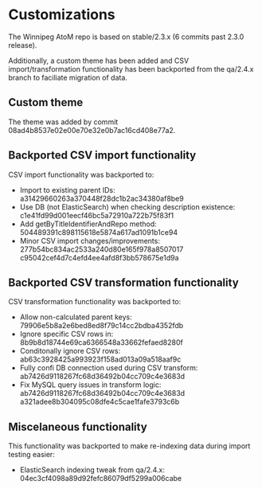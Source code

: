 # Customizations

The Winnipeg AtoM repo is based on stable/2.3.x (6 commits past 2.3.0 release).

Additionally, a custom theme has been added and CSV import/transformation
functionality has been backported from the qa/2.4.x branch to faciliate
migration of data.

## Custom theme

The theme was added by commit 08ad4b8537e02e00e70e32e0b7ac16cd408e77a2.

## Backported CSV import functionality

CSV import functionality was backported to:

* Import to existing parent IDs: a31429660263a370448f28dc1b2ac34380af8be9
* Use DB (not ElasticSearch) when checking description existence: c1e41fd99d001eecf46bc5a72910a722b75f83f1
* Add getByTitleIdentifierAndRepo method: 504489391c898115618e5874a617ad1091b1ce94
* Minor CSV import changes/improvements: 277b54bc834ac2533a240d80e165f978a8507017
                                         c95042cef4d7c4efd4ee4afd8f3bb578675e1d9a

## Backported CSV transformation functionality

CSV transformation functionality was backported to:

* Allow non-calculated parent keys: 79906e5b8a2e6bed8ed8f79c14cc2bdba4352fdb
* Ignore specific CSV rows in: 8b9b8d18744e69ca6366548a33662fefaed8280f
* Conditonally ignore CSV rows: ab63c3928425a993923f158ad013a09a518aaf9c
* Fully confi DB connection used during CSV transform: ab7426d9118267fc68d36492b04cc709c4e3683d
* Fix MySQL query issues in transform logic: ab7426d9118267fc68d36492b04cc709c4e3683d
                                             a321adee8b304095c08dfe4c5cae1fafe3793c6b

## Miscelaneous functionality

This functionality was backported to make re-indexing data during import testing easier:

* ElasticSearch indexing tweak from qa/2.4.x: 04ec3cf4098a89d92fefc86079df5299a006cabe
